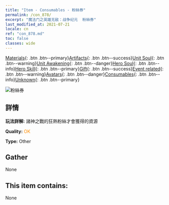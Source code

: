 ```yaml
---
title: "Item - Consumables - 粉絲券"
permalink: /con_878/
excerpt: "魔法门之英雄无敌：战争纪元  粉絲券"
last_modified_at: 2021-07-21
locale: cn
ref: "con_878.md"
toc: false
classes: wide
---
```

 [Materials](/ItemsCN/){: .btn .btn--primary}[Artifacts](/ItemsCN/Artifacts/){: .btn .btn--success}[Unit Soul](/ItemsCN/UnitSoul/){: .btn .btn--warning}[Unit Awakening](/ItemsCN/UnitAwakening/){: .btn .btn--danger}[Hero Soul](/ItemsCN/HeroSoul/){: .btn .btn--info}[Hero Skill](/ItemsCN/HeroSkill/){: .btn .btn--primary}[Gift](/ItemsCN/Gift/){: .btn .btn--success}[Event related](/ItemsCN/Events/){: .btn .btn--warning}[Avatars](/ItemsCN/Avatars/){: .btn .btn--danger}[Consumables](/ItemsCN/Consumables/){: .btn .btn--info}[Unknown](/ItemsCN/Unknown/){: .btn .btn--primary}

 ![粉絲券](/images/t/i_39971.png)

## 詳情
 **玩法詳解:** 諸神之戰的狂熱粉絲才會獲得的資源

 **Quality:** <span style="color: #FF8C00">OK</span>

 **Type:** Other

## Gather

  None

## This item contains:

  None

